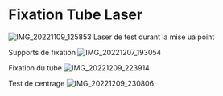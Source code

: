# Fixation Tube Laser

![IMG_20221109_125853](https://user-images.githubusercontent.com/84618082/208306970-4caee5f4-4089-4460-8d23-9d04323c4834.jpg)
Laser de test durant la mise ua point

Supports de fixation
![IMG_20221207_193054](https://user-images.githubusercontent.com/84618082/208306961-55d0efa6-ab3e-425b-bbf1-402b0f6c613c.jpg)

Fixation du tube
![IMG_20221209_223914](https://user-images.githubusercontent.com/84618082/208306982-de16c24e-4167-4701-8756-0e501aa98df6.jpg)

Test de centrage
![IMG_20221209_230806](https://user-images.githubusercontent.com/84618082/208306989-bffb68f2-1983-47b3-bade-f9eaa6db70e3.jpg)
